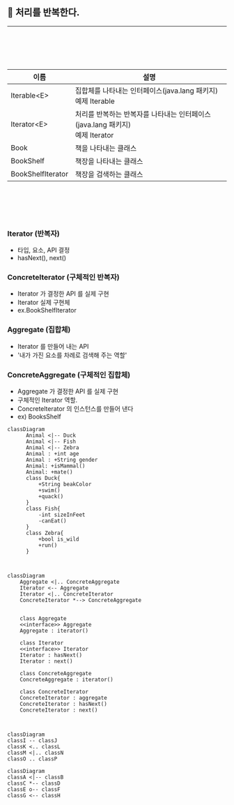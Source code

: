 ## 🎯 처리를 반복한다.

---

<br>
<br>
<br>
<br>

| 이름                | 설명                                                             |
|-------------------|----------------------------------------------------------------|
| Iterable\<E>      | 집합체를 나타내는 인터페이스(java.lang 패키지)<br/>예제 Iterable<Book>           |
| Iterator\<E>      | 처리를 반복하는 반복자를 나타내는 인터페이스 (java.lang 패키지)<br/>예제 Iterator<Book> |
| Book              | 책을 나타내는 클래스                                                    |
| BookShelf         | 책장을 나타내는 클래스                                                   |
| BookShelfIterator | 책장을 검색하는 클래스                                                   |


<br>
<br>
<br>
<br>

### Iterator (반복자)
- 타입, 요소, API 결정
- hasNext(), next()

### Concretelterator (구체적인 반복자)
- Iterator 가 결정한 API 를 실제 구현
- Iterator 실제 구현체 
- ex.BookShelfIterator

### Aggregate (집합체)
- Iterator 를 만들어 내는 API
- '내가 가진 요소를 차례로 검색해 주는 역할'


### ConcreteAggregate (구체적인 집합체)
- Aggregate 가 결정한 API 를 실제 구현
- 구체적인 Iterator 역할.
- Concretelterator 의 인스턴스를 만들어 낸다
- ex) BooksShelf

```mermaid
classDiagram
      Animal <|-- Duck
      Animal <|-- Fish
      Animal <|-- Zebra
      Animal : +int age
      Animal : +String gender
      Animal: +isMammal()
      Animal: +mate()
      class Duck{
          +String beakColor
          +swim()
          +quack()
      }
      class Fish{
          -int sizeInFeet
          -canEat()
      }
      class Zebra{
          +bool is_wild
          +run()
      }
      
      
```

```mermaid
classDiagram
    Aggregate <|.. ConcreteAggregate
    Iterator <-- Aggregate
    Iterator <|.. ConcreteIterator
    ConcreteIterator *--> ConcreteAggregate


    class Aggregate
    <<interface>> Aggregate
    Aggregate : iterator()
    
    class Iterator
    <<interface>> Iterator
    Iterator : hasNext()
    Iterator : next()
    
    class ConcreteAggregate
    ConcreteAggregate : iterator()
    
    class ConcreteIterator
    ConcreteIterator : aggregate
    ConcreteIterator : hasNext()
    ConcreteIterator : next()
   
   

```



```mermaid
classDiagram
classI -- classJ
classK <.. classL
classM <|.. classN 
classO .. classP
```


```mermaid
classDiagram
classA <|-- classB
classC *-- classD
classE o-- classF
classG <-- classH
```